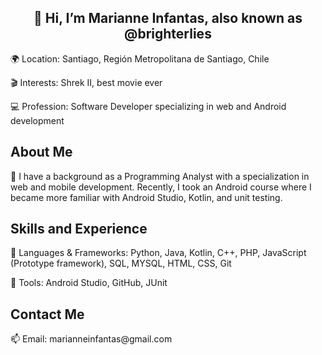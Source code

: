 <h2 align="center"> 👋 Hi, I’m Marianne Infantas, also known as @brighterlies </h2>
<p> 🌍 Location: Santiago, Región Metropolitana de Santiago, Chile </p>
<p> 🎬 Interests: Shrek II, best movie ever </p>
<p> 💻 Profession: Software Developer specializing in web and Android development </p>
<h2 align="left"> About Me </h2>
<p> 🌱 I have a background as a Programming Analyst with a specialization in web and mobile development. Recently, I took an Android course where I became more familiar with Android Studio, Kotlin, and unit testing. </p>

<h2 align="left"> Skills and Experience </h2>
<p> 🌱 Languages & Frameworks: Python, Java, Kotlin, C++, PHP, JavaScript (Prototype framework), SQL, MYSQL, HTML, CSS, Git
<p> 🌱 Tools: Android Studio, GitHub, JUnit </p>
</p>

<h2 align="left"> Contact Me </h2>
<p> 📫 Email: marianneinfantas@gmail.com </p>

<!---
brighterlies/brighterlies is a ✨ special ✨ repository because its `README.md` (this file) appears on your GitHub profile.
You can click the Preview link to take a look at your changes.
--->
